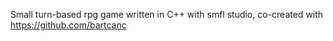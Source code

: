 Small turn-based rpg game written in C++ with smfl studio, co-created with https://github.com/bartcanc

